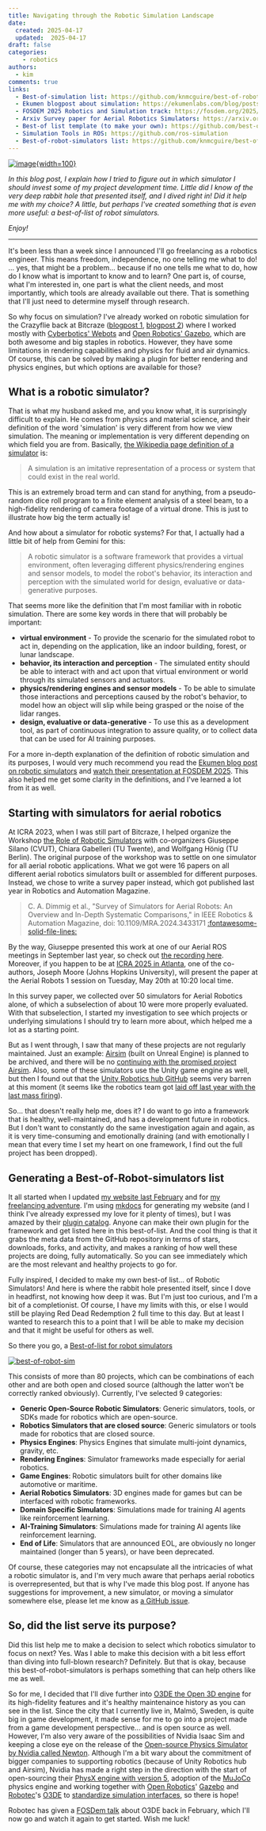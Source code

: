 ```yaml
---
title: Navigating through the Robotic Simulation Landscape
date:
  created: 2025-04-17
  updated:  2025-04-17
draft: false
categories: 
    - robotics
authors:
  - kim
comments: true
links:
  - Best-of-simulation list: https://github.com/knmcguire/best-of-robot-simulators
  - Ekumen blogpost about simulation: https://ekumenlabs.com/blog/posts/accelerate-robotic-dev-sim/
  - FOSDEM 2025 Robotics and Simulation track: https://fosdem.org/2025/schedule/track/robotics/
  - Arxiv Survey paper for Aerial Robotics Simulators: https://arxiv.org/abs/2311.02296
  - Best-of list template (to make your own): https://github.com/best-of-lists/best-of
  - Simulation Tools in ROS: https://github.com/ros-simulation
  - Best-of-robot-simulators list: https://github.com/knmcguire/best-of-robot-simulators
---
```


<script data-goatcounter="https://knmcguire.goatcounter.com/count"
async src="//gc.zgo.at/count.js"></script>

[![image](images/best-of-robot-sim.png){width=100}](simulation_landscape.md)


_In this blog post, I explain how I tried to figure out in which simulator I should invest some of my project development time. Little did I know of the very deep rabbit hole that presented itself, and I dived right in! Did it help me with my choice? A little, but perhaps I've created something that is even more useful: a best-of-list of robot simulators._

_Enjoy!_

___

It's been less than a week since I announced I'll go freelancing as a robotics engineer. This means freedom, independence, no one telling me what to do! ... yes, that might be a problem... because if no one tells me what to do, how do I know what is important to know and to learn? One part is, of course, what I'm interested in, one part is what the client needs, and most importantly, which tools are already available out there. That is something that I'll just need to determine myself through research.

So why focus on simulation? I've already worked on robotic simulation for the Crazyflie back at Bitcraze ([blogpost 1](https://www.bitcraze.io/2021/12/simulation-possibilities/), [blogpost 2](https://www.bitcraze.io/2022/03/updates-on-simulation-work/)) where I worked mostly with [Cyberbotics' Webots](https://cyberbotics.com/) and [Open Robotics' Gazebo](https://gazebosim.org/home), which are both awesome and big staples in robotics. However, they have some limitations in rendering capabilities and physics for fluid and air dynamics. Of course, this can be solved by making a plugin for better rendering and physics engines, but which options are available for those?

## What is a robotic simulator?

That is what my husband asked me, and you know what, it is surprisingly difficult to explain. He comes from physics and material science, and their definition of the word 'simulation' is very different from how we view simulation. The meaning or implementation is very different depending on which field you are from. Basically, [the Wikipedia page definition of a simulator](https://en.wikipedia.org/wiki/Simulation) is:

> A simulation is an imitative representation of a process or system that could exist in the real world.

This is an extremely broad term and can stand for anything, from a pseudo-random dice roll program to a finite element analysis of a steel beam, to a high-fidelity rendering of camera footage of a virtual drone. This is just to illustrate how big the term actually is!

And how about a simulator for robotic systems? For that, I actually had a little bit of help from Gemini for this:

> A robotic simulator is a software framework that provides a virtual environment, often leveraging different physics/rendering engines and sensor models, to model the robot's behavior, its interaction and perception with the simulated world for design, evaluative or data-generative purposes.

That seems more like the definition that I'm most familiar with in robotic simulation. There are some key words in there that will probably be important:

- **virtual environment** - To provide the scenario for the simulated robot to act in, depending on the application, like an indoor building, forest, or lunar landscape.
- **behavior, its interaction and perception** - The simulated entity should be able to interact with and act upon that virtual environment or world through its simulated sensors and actuators.
- **physics/rendering engines and sensor models** - To be able to simulate those interactions and perceptions caused by the robot's behavior, to model how an object will slip while being grasped or the noise of the lidar ranges.
- **design, evaluative or data-generative** - To use this as a development tool, as part of continuous integration to assure quality, or to collect data that can be used for AI training purposes.

For a more in-depth explanation of the definition of robotic simulation and its purposes, I would very much recommend you read the [Ekumen blog post on robotic simulators](https://ekumenlabs.com/blog/posts/accelerate-robotic-dev-sim/) and [watch their presentation at FOSDEM 2025](https://fosdem.org/2025/schedule/event/fosdem-2025-6252-accelerating-robotics-development-through-simulation/). This also helped me get some clarity in the definitions, and I've learned a lot from it as well.

## Starting with simulators for aerial robotics

At ICRA 2023, when I was still part of Bitcraze, I helped organize the Workshop [the Role of Robotic Simulators](https://imrclab.github.io/workshop-uav-sims-icra2023/) with co-organizers Giuseppe Silano (CVUT), Chiara Gabelleri (TU Twente), and Wolfgang Hönig (TU Berlin). The original purpose of the workshop was to settle on one simulator for all aerial robotic applications. What we got were 16 papers on all different aerial robotics simulators built or assembled for different purposes. Instead, we chose to write a survey paper instead, which got published last year in Robotics and Automation Magazine.

> C. A. Dimmig et al., "Survey of Simulators for Aerial Robots: An Overview and In-Depth Systematic Comparisons," in IEEE Robotics & Automation Magazine, doi: 10.1109/MRA.2024.3433171 [:fontawesome-solid-file-lines:](https://arxiv.org/abs/2311.02296)

By the way, Giuseppe presented this work at one of our Aerial ROS meetings in September last year, so check out [the recording here](https://arxiv.org/abs/2311.02296). Moreover, if you happen to be at [ICRA 2025 in Atlanta](https://2025.ieee-icra.org/), one of the co-authors, Joseph Moore (Johns Hopkins University), will present the paper at the Aerial Robots 1 session on Tuesday, May 20th at 10:20 local time.

In this survey paper, we collected over 50 simulators for Aerial Robotics alone, of which a subselection of about 10 were more properly evaluated. With that subselection, I started my investigation to see which projects or underlying simulations I should try to learn more about, which helped me a lot as a starting point.

But as I went through, I saw that many of these projects are not regularly maintained. Just an example: [Airsim](https://github.com/microsoft/AirSim) (built on Unreal Engine) is planned to be archived, and there will be no [continuing with the promised project Airsim](https://www.businessinsider.com/microsoft-shutters-project-airsim-ai-strategy-openai-2023-10). Also, some of these simulators use the Unity game engine as well, but then I found out that the [Unity Robotics hub GitHub](https://github.com/Unity-Technologies/Unity-Robotics-Hub/tree/main) seems very barren at this moment (it seems like the robotics team got [laid off last year with the last mass firing](https://techcrunch.com/2024/01/09/unity-to-lay-off-another-1800-employees-representing-25-of-its-workforce/#:~:text=Just%20a%20few%20weeks%20after%20its%20most%20recent,improve%20its%20financial%20performance%20after%20a%20difficult%20year.)).

So... that doesn't really help me, does it? I do want to go into a framework that is healthy, well-maintained, and has a development future in robotics. But I don't want to constantly do the same investigation again and again, as it is very time-consuming and emotionally draining (and with emotionally I mean that every time I set my heart on one framework, I find out the full project has been dropped).

## Generating a Best-of-Robot-simulators list

It all started when I updated [my website last February](first_blogpost.md/#how-did-i-make-the-website-and-blog) and for [my freelancing adventure](going_solo.md/#my-new-portfolio). I'm using [mkdocs](https://www.mkdocs.org/) for generating my website (and I think I've already expressed my love for it plenty of times), but I was amazed by their [plugin catalog](https://github.com/mkdocs/catalog). Anyone can make their own plugin for the framework and get listed here in this best-of-list. And the cool thing is that it grabs the meta data from the GitHub repository in terms of stars, downloads, forks, and activity, and makes a ranking of how well these projects are doing, fully automatically. So you can see immediately which are the most relevant and healthy projects to go for.

Fully inspired, I decided to make my own best-of list... of Robotic Simulators! And here is where the rabbit hole presented itself, since I dove in headfirst, not knowing how deep it was. But I'm just too curious, and I'm a bit of a completionist. Of course, I have my limits with this, or else I would still be playing Red Dead Redemption 2 full time to this day. But at least I wanted to research this to a point that I will be able to make my decision and that it might be useful for others as well.

So there you go, a [Best-of-list for robot simulators](https://github.com/knmcguire/best-of-robot-simulators)

[![best-of-robot-sim](images/best-of-robot-sim.png)](https://github.com/knmcguire/best-of-robot-simulators)

This consists of more than 80 projects, which can be combinations of each other and are both open and closed source (although the latter won't be correctly ranked obviously). Currently, I've selected 9 categories:

* **Generic Open-Source Robotic Simulators**: Generic simulators, tools, or SDKs made for robotics which are open-source.
* **Robotics Simulators that are closed source**: Generic simulators or tools made for robotics that are closed source.
* **Physics Engines**: Physics Engines that simulate multi-joint dynamics, gravity, etc.
* **Rendering Engines**: Simulator frameworks made especially for aerial robotics.
* **Game Engines**: Robotic simulators built for other domains like automotive or maritime.
* **Aerial Robotics Simulators**: 3D engines made for games but can be interfaced with robotic frameworks.
* **Domain Specific Simulators**: Simulations made for training AI agents like reinforcement learning.
* **AI-Training Simulators**: Simulations made for training AI agents like reinforcement learning.
* **End of Life**: Simulators that are announced EOL, are obviously no longer maintained (longer than 5 years), or have been deprecated.

Of course, these categories may not encapsulate all the intricacies of what a robotic simulator is, and I'm very much aware that perhaps aerial robotics is overrepresented, but that is why I've made this blog post. If anyone has suggestions for improvement, a new simulator, or moving a simulator somewhere else, please let me know as [a GitHub issue](https://github.com/knmcguire/best-of-robot-simulators/issues).

## So, did the list serve its purpose?

Did this list help me to make a decision to select which robotics simulator to focus on next? Yes. Was I able to make this decision with a bit less effort than diving into full-blown research? Definitely. But that is okay, because this best-of-robot-simulators is perhaps something that can help others like me as well.

So for me, I decided that I'll dive further into [O3DE the Open 3D engine](https://o3de.org/) for its high-fidelity features and it's healthy maintenaince history as you can see in the list. Since the city that I currently live in, Malmö, Sweden, is quite big in game development, it made sense for me to go into a project made from a game development perspective... and is open source as well. However, I'm also very aware of the possibilities of Nvidia Isaac Sim and keeping a close eye on the release of the [Open-source Physics Simulator by Nvidia called Newton](https://developer.nvidia.com/blog/announcing-newton-an-open-source-physics-engine-for-robotics-simulation/). Although I'm a bit wary about the commitment of bigger companies to supporting robotics (because of Unity Robotics hub and Airsim), Nvidia has made a right step in the direction with the start of open-sourcing their [PhysX engine with version 5](https://nvidia-omniverse.github.io/PhysX/), adoption of the [MuJoCo](https://mujoco.org/) physics engine and working together with [Open Robotics](https://www.openrobotics.org/)' [Gazebo](https://gazebosim.org/home) and [Robotec](http://www.robotec.ai/)'s [O3DE](https://o3de.org/) to [standardize simulation interfaces](https://github.com/ros-simulation/simulation_interfaces), so there is hope!

Robotec has given a [FOSDem talk](https://fosdem.org/2025/schedule/event/fosdem-2025-6035-o3de-creating-realistic-simulations-with-open-source-game-engine/) about O3DE back in February, which I'll now go and watch it again to get started. Wish me luck!
